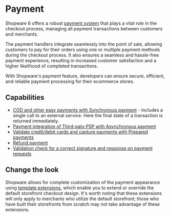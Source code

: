 # Payment

Shopware 6 offers a robust [payment system](/docs/concepts/commerce/checkout-concept/payments) that plays a vital role in the checkout process, managing all payment transactions between customers and merchants. 
 
The payment handlers integrate seamlessly into the point of sale, allowing customers to pay for their orders using one or multiple payment methods during the checkout process. It also ensures a seamless and hassle-free payment experience, resulting in increased customer satisfaction and a higher likelihood of completed transactions. 
 
With Shopware's payment feature, developers can ensure secure, efficient, and reliable payment processing for their ecommerce stores.

## Capabilities

 * [COD and other easy payments with Synchronous payment](/docs/guides/plugins/apps/payment#synchronous-payments) - includes a single call to an external service. Here the final state of a transaction is returned immediately.
 * [Payment integration of Third-paty PSP with Asynchronous payment](/docs/guides/plugins/apps/payment#asynchronous-payments)
 * [Validate credit/debit cards and capture payments with Prepared payments](/docs/guides/plugins/apps/payment#prepared-payments)
 * [Refund payment](/docs/guides/plugins/apps/payment#refund)
 * [Validation check for a correct signature and response on payment requests](/docs/guides/plugins/apps/payment#validation)
 
 ## Change the look
 
 Shopware allows for complete customization of the payment appearance using [template extensions](/docs/guides/plugins/plugins/storefront/customize-templates), which enable you to extend or override the default storefront checkout design. It's worth noting that these extensions will only apply to merchants who utilize the default storefront; those who have built their storefronts from scratch may not take advantage of these extensions.
